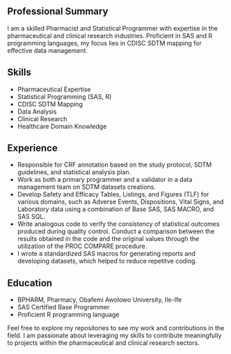 ## Professional Summary

I am a skilled Pharmacist and Statistical Programmer with expertise in the pharmaceutical and clinical research industries. Proficient in SAS and R programming languages, my focus lies in CDISC SDTM mapping for effective data management.

## Skills

- Pharmaceutical Expertise
- Statistical Programming (SAS, R)
- CDISC SDTM Mapping
- Data Analysis
- Clinical Research
- Healthcare Domain Knowledge

## Experience
-  Responsible for CRF annotation based on the study protocol, SDTM guidelines, and 
statistical analysis plan.
-  Work as both a primary programmer and a validator in a data management team on 
SDTM datasets creations.
- Develop Safety and Efficacy Tables, Listings, and Figures (TLF) for various domains, such as Adverse Events, Dispositions, Vital Signs, and Laboratory data using a combination of Base SAS, SAS MACRO, and SAS SQL.
- Write analogous code to verify the consistency of statistical outcomes produced during quality control. Conduct a comparison between the results obtained in the code and the original values through the utilization of the PROC COMPARE procedure.
- I wrote a standardized SAS macros for generating reports and developing datasets, which helped to reduce repetitve coding.

## Education
- BPHARM, Pharmacy, Obafemi Awolowo University, Ile-Ife
- SAS Certified Base Programmer
- Proficient R programming language 

Feel free to explore my repositories to see my work and contributions in the field. I am passionate about leveraging my skills to contribute meaningfully to projects within the pharmaceutical and clinical research sectors.

